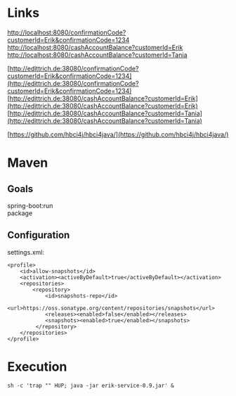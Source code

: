 # Links
[http://localhost:8080/confirmationCode?customerId=Erik&confirmationCode=1234](http://localhost:8080/confirmationCode?customerId=Erik&confirmationCode=1234)  
[http://localhost:8080/cashAccountBalance?customerId=Erik](http://localhost:8080/cashAccountBalance?customerId=Erik)  
[http://localhost:8080/cashAccountBalance?customerId=Tania](http://localhost:8080/cashAccountBalance?customerId=Tania)    

[http://edittrich.de:38080/confirmationCode?customerId=Erik&confirmationCode=1234](http://edittrich.de:38080/confirmationCode?customerId=Erik&confirmationCode=1234)  
[http://edittrich.de:38080/cashAccountBalance?customerId=Erik](http://edittrich.de:38080/cashAccountBalance?customerId=Erik)  
[http://edittrich.de:38080/cashAccountBalance?customerId=Tania](http://edittrich.de:38080/cashAccountBalance?customerId=Tania)  

[https://github.com/hbci4j/hbci4java/](https://github.com/hbci4j/hbci4java/)

# Maven
## Goals
 
spring-boot:run  
package

## Configuration

settings.xml:
   
    <profile>
        <id>allow-snapshots</id>
        <activation><activeByDefault>true</activeByDefault></activation>
        <repositories>
            <repository>
                <id>snapshots-repo</id>
                <url>https://oss.sonatype.org/content/repositories/snapshots</url>
                <releases><enabled>false</enabled></releases>
                <snapshots><enabled>true</enabled></snapshots>
             </repository>
        </repositories>
    </profile> 


# Execution
    sh -c 'trap "" HUP; java -jar erik-service-0.9.jar' &